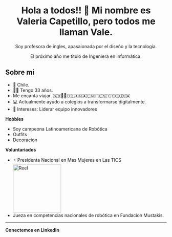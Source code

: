 <h1 align="center">Hola a todos!! 👋 Mi nombre es Valeria Capetillo, pero todos me llaman Vale.</h1>
<p align="center">
  Soy profesora de ingles, apasaionada por el diseño y la tecnología. 
  </p>
<p align="center">
El próximo año me titulo de Ingeniera en informática.
  </p>

<h2>
  <strong>Sobre mi</strong>
</h2>
<ul>
  <li>📍 Chile.</li>
  <li>👩‍💻 Tengo 33 años.</li>
  <li> Me encanta viajar. 🇬🇧🤖🥇🇨🇱🇦🇷🇦🇪🇲🇫🇪🇸🇮🇹🇨🇴🇨🇦</li>
  <li>
    💻 Actualmente ayudo a colegios a transformarse digitalmente.
  </li>
  <li>🧐 Intereses: Liderar equipo innovadores </li>
</ul>

<p>
  <strong>Hobbies</strong>
</p>
<ul>
  <li>
    Soy campeona Latinoamericana de Robótica
  </li>
  <li> Outfits</li>
  <li> Decoracion</li>
</ul>

<p><strong>Voluntariados</strong></p>
<ul>
  
  <li>⭐ Presidenta Nacional en Mas Mujeres en Las TICS</li>
  <a href="https://www.instagram.com/reel/CuPUX_bAc0H/" target="_blank">
    <img
      src="https://www.instagram.com/reel/CuPUX_bAc0H/c"
      alt="Reel"
      width="150"
      height="150"
    />
  </a>
   <li>Jueza en competencias nacionales de robótica en Fundacion Mustakis.</li>
</ul>

---

<p align="left">
  <strong>
   Conectemos en LinkedIn
    <a href="www.linkedin.com/comm/mynetwork/discovery-see-all?usecase=PEOPLE_FOLLOWS&followMember=valeriacapetillo" target="_blank">
    </a>
    
  </strong>
</p>

